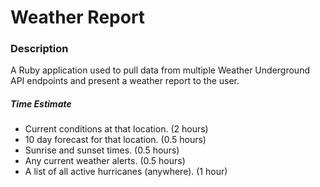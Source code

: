 # Weather Report

### Description

A Ruby application used to pull data from multiple Weather Underground API endpoints and present a weather report to the user.


##### Time Estimate
* Current conditions at that location. (2 hours)
* 10 day forecast for that location. (0.5 hours)
* Sunrise and sunset times. (0.5 hours)
* Any current weather alerts. (0.5 hours)
* A list of all active hurricanes (anywhere). (1 hour)
